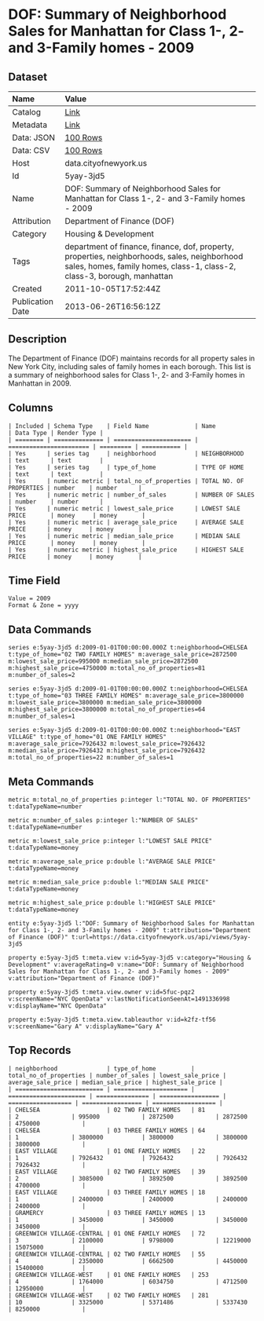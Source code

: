 # DOF: Summary of Neighborhood Sales for Manhattan for Class 1-, 2- and 3-Family homes - 2009

## Dataset

| Name | Value |
| :--- | :---- |
| Catalog | [Link](https://catalog.data.gov/dataset/dof-summary-of-neighborhood-sales-for-manhattan-for-class-1-2-and-3-family-homes-2009-24052) |
| Metadata | [Link](https://data.cityofnewyork.us/api/views/5yay-3jd5) |
| Data: JSON | [100 Rows](https://data.cityofnewyork.us/api/views/5yay-3jd5/rows.json?max_rows=100) |
| Data: CSV | [100 Rows](https://data.cityofnewyork.us/api/views/5yay-3jd5/rows.csv?max_rows=100) |
| Host | data.cityofnewyork.us |
| Id | 5yay-3jd5 |
| Name | DOF: Summary of Neighborhood Sales for Manhattan for Class 1-, 2- and 3-Family homes - 2009 |
| Attribution | Department of Finance (DOF) |
| Category | Housing & Development |
| Tags | department of finance, finance, dof, property, properties, neighborhoods, sales, neighborhood sales, homes, family homes, class-1, class-2, class-3, borough, manhattan |
| Created | 2011-10-05T17:52:44Z |
| Publication Date | 2013-06-26T16:56:12Z |

## Description

The Department of Finance (DOF) maintains records for all property sales in New York City, including sales of family homes in each borough. This list is a summary of neighborhood sales for Class 1-, 2- and 3-Family homes in Manhattan in 2009.

## Columns

```ls
| Included | Schema Type    | Field Name             | Name                    | Data Type | Render Type |
| ======== | ============== | ====================== | ======================= | ========= | =========== |
| Yes      | series tag     | neighborhood           | NEIGHBORHOOD            | text      | text        |
| Yes      | series tag     | type_of_home           | TYPE OF HOME            | text      | text        |
| Yes      | numeric metric | total_no_of_properties | TOTAL NO. OF PROPERTIES | number    | number      |
| Yes      | numeric metric | number_of_sales        | NUMBER OF SALES         | number    | number      |
| Yes      | numeric metric | lowest_sale_price      | LOWEST SALE PRICE       | money     | money       |
| Yes      | numeric metric | average_sale_price     | AVERAGE SALE PRICE      | money     | money       |
| Yes      | numeric metric | median_sale_price      | MEDIAN SALE PRICE       | money     | money       |
| Yes      | numeric metric | highest_sale_price     | HIGHEST SALE PRICE      | money     | money       |
```

## Time Field

```ls
Value = 2009
Format & Zone = yyyy
```

## Data Commands

```ls
series e:5yay-3jd5 d:2009-01-01T00:00:00.000Z t:neighborhood=CHELSEA t:type_of_home="02 TWO FAMILY HOMES" m:average_sale_price=2872500 m:lowest_sale_price=995000 m:median_sale_price=2872500 m:highest_sale_price=4750000 m:total_no_of_properties=81 m:number_of_sales=2

series e:5yay-3jd5 d:2009-01-01T00:00:00.000Z t:neighborhood=CHELSEA t:type_of_home="03 THREE FAMILY HOMES" m:average_sale_price=3800000 m:lowest_sale_price=3800000 m:median_sale_price=3800000 m:highest_sale_price=3800000 m:total_no_of_properties=64 m:number_of_sales=1

series e:5yay-3jd5 d:2009-01-01T00:00:00.000Z t:neighborhood="EAST VILLAGE" t:type_of_home="01 ONE FAMILY HOMES" m:average_sale_price=7926432 m:lowest_sale_price=7926432 m:median_sale_price=7926432 m:highest_sale_price=7926432 m:total_no_of_properties=22 m:number_of_sales=1
```

## Meta Commands

```ls
metric m:total_no_of_properties p:integer l:"TOTAL NO. OF PROPERTIES" t:dataTypeName=number

metric m:number_of_sales p:integer l:"NUMBER OF SALES" t:dataTypeName=number

metric m:lowest_sale_price p:integer l:"LOWEST SALE PRICE" t:dataTypeName=money

metric m:average_sale_price p:double l:"AVERAGE SALE PRICE" t:dataTypeName=money

metric m:median_sale_price p:double l:"MEDIAN SALE PRICE" t:dataTypeName=money

metric m:highest_sale_price p:double l:"HIGHEST SALE PRICE" t:dataTypeName=money

entity e:5yay-3jd5 l:"DOF: Summary of Neighborhood Sales for Manhattan for Class 1-, 2- and 3-Family homes - 2009" t:attribution="Department of Finance (DOF)" t:url=https://data.cityofnewyork.us/api/views/5yay-3jd5

property e:5yay-3jd5 t:meta.view v:id=5yay-3jd5 v:category="Housing & Development" v:averageRating=0 v:name="DOF: Summary of Neighborhood Sales for Manhattan for Class 1-, 2- and 3-Family homes - 2009" v:attribution="Department of Finance (DOF)"

property e:5yay-3jd5 t:meta.view.owner v:id=5fuc-pqz2 v:screenName="NYC OpenData" v:lastNotificationSeenAt=1491336998 v:displayName="NYC OpenData"

property e:5yay-3jd5 t:meta.view.tableauthor v:id=k2fz-tf56 v:screenName="Gary A" v:displayName="Gary A"
```

## Top Records

```ls
| neighborhood              | type_of_home          | total_no_of_properties | number_of_sales | lowest_sale_price | average_sale_price | median_sale_price | highest_sale_price | 
| ========================= | ===================== | ====================== | =============== | ================= | ================== | ================= | ================== | 
| CHELSEA                   | 02 TWO FAMILY HOMES   | 81                     | 2               | 995000            | 2872500            | 2872500           | 4750000            | 
| CHELSEA                   | 03 THREE FAMILY HOMES | 64                     | 1               | 3800000           | 3800000            | 3800000           | 3800000            | 
| EAST VILLAGE              | 01 ONE FAMILY HOMES   | 22                     | 1               | 7926432           | 7926432            | 7926432           | 7926432            | 
| EAST VILLAGE              | 02 TWO FAMILY HOMES   | 39                     | 2               | 3085000           | 3892500            | 3892500           | 4700000            | 
| EAST VILLAGE              | 03 THREE FAMILY HOMES | 18                     | 1               | 2400000           | 2400000            | 2400000           | 2400000            | 
| GRAMERCY                  | 03 THREE FAMILY HOMES | 13                     | 1               | 3450000           | 3450000            | 3450000           | 3450000            | 
| GREENWICH VILLAGE-CENTRAL | 01 ONE FAMILY HOMES   | 72                     | 3               | 2100000           | 9798000            | 12219000          | 15075000           | 
| GREENWICH VILLAGE-CENTRAL | 02 TWO FAMILY HOMES   | 55                     | 4               | 2350000           | 6662500            | 4450000           | 15400000           | 
| GREENWICH VILLAGE-WEST    | 01 ONE FAMILY HOMES   | 253                    | 4               | 1764000           | 6034750            | 4712500           | 12950000           | 
| GREENWICH VILLAGE-WEST    | 02 TWO FAMILY HOMES   | 281                    | 10              | 3325000           | 5371486            | 5337430           | 8250000            | 
```